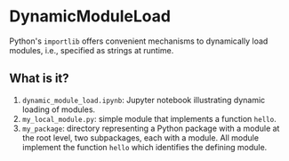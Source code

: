 # DynamicModuleLoad
Python's `importlib` offers convenient mechanisms to dynamically load
modules, i.e., specified as strings at runtime.

## What is it?
1. `dynamic_module_load.ipynb`: Jupyter notebook illustrating
    dynamic loading of modules.
1. `my_local_module.py`: simple module that implements a function
    `hello`.
1. `my_package`: directory representing a Python package with a
    module at the root level, two subpackages, each with a module.
    All module implement the function `hello` which identifies the
    defining module.

